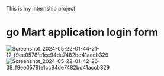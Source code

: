 This is my internship project 

# go Mart application login form 

![Screenshot_2024-05-22-01-44-21-12_f9ee0578fe1cc94de7482bd41accb329](https://github.com/MohitGoyal23/Go-Mart-application-c-project-/assets/134821441/85c9f359-3484-4c8e-ab8a-0232894a57a0)
![Screenshot_2024-05-22-01-42-26-38_f9ee0578fe1cc94de7482bd41accb329](https://github.com/MohitGoyal23/Go-Mart-application-c-project-/assets/134821441/54089a73-66dc-4c07-b81b-51e7b3739bb6)
